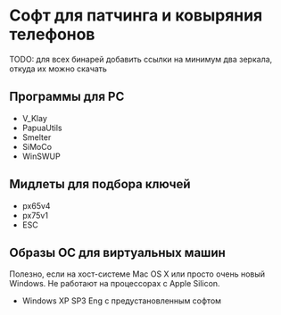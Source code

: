# Софт для патчинга и ковыряния телефонов

TODO: для всех бинарей добавить ссылки на минимум два зеркала, откуда их можно скачать

## Программы для PC

* V_Klay
* PapuaUtils
* Smelter
* SiMoCo
* WinSWUP

## Мидлеты для подбора ключей

* px65v4
* px75v1
* ESC

## Образы ОС для виртуальных машин

Полезно, если на хост-системе Mac OS X или просто очень новый Windows. Не работают на процессорах с Apple Silicon.

* Windows XP SP3 Eng с предустановленным софтом

